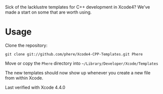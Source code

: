 Sick of the lacklustre templates for C++ development in Xcode4?
We've made a start on some that are worth using.

Usage
=====

Clone the repository:

    git clone git://github.com/phere/Xcode4-CPP-Templates.git Phere

Move or copy the `Phere` directory into `~/Library/Developer/Xcode/Templates`

The new templates should now show up whenever you create a new file from within Xcode.

Last verified with Xcode 4.4.0
